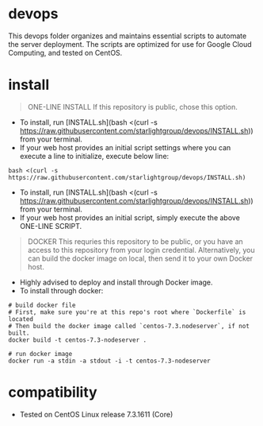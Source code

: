 # devops

This devops folder organizes and maintains essential scripts to automate the server deployment. The scripts are optimized for use for Google Cloud Computing, and tested on CentOS.

# install

> ONE-LINE INSTALL
> If this repository is public, chose this option.

- To install, run [INSTALL.sh](bash <(curl -s https://raw.githubusercontent.com/starlightgroup/devops/INSTALL.sh)) from your terminal.
- If your web host provides an initial script settings where you can execute a line to initialize, execute below line:

```
bash <(curl -s https://raw.githubusercontent.com/starlightgroup/devops/INSTALL.sh)
```

- To install, run [INSTALL.sh](bash <(curl -s https://raw.githubusercontent.com/starlightgroup/devops/INSTALL.sh)) from your terminal.
- If your web host provides an initial script, simply execute the above ONE-LINE SCRIPT.

> DOCKER
> This requries this repository to be public, or you have an access to this
> repository from your login credential. Alternatively, you can build the 
> docker image on local, then send it to your own Docker host.

- Highly advised to deploy and install through Docker image.
- To install through docker:
    
```
# build docker file
# First, make sure you're at this repo's root where `Dockerfile` is located
# Then build the docker image called `centos-7.3.nodeserver`, if not built.
docker build -t centos-7.3-nodeserver .

# run docker image
docker run -a stdin -a stdout -i -t centos-7.3-nodeserver
```

# compatibility

- Tested on CentOS Linux release 7.3.1611 (Core)